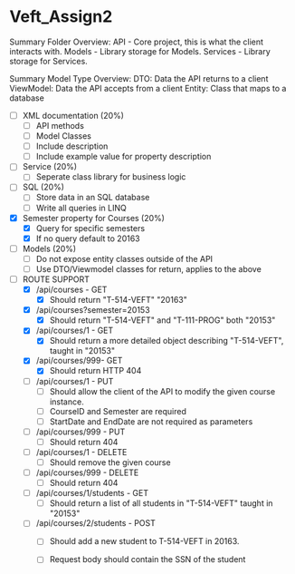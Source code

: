 # Veft_Assign2

Summary Folder Overview:
    API         - Core project, this is what the client interacts with.
    Models      - Library storage for Models.
    Services    - Library storage for Services.

Summary Model Type Overview:
    DTO:        Data the API returns to a client
    ViewModel:  Data the API accepts from a client
    Entity:     Class that maps to a database   

- [ ] XML documentation (20%)
    - [ ] API methods
    - [ ] Model Classes
    - [ ] Include description
    - [ ] Include example value for property description
- [ ] Service (20%)
    - [ ] Seperate class library for business logic
- [ ] SQL (20%)
    - [ ] Store data in an SQL database
    - [ ] Write all queries in LINQ
- [x] Semester property for Courses (20%)
    - [x] Query for specific semesters
    - [x] If no query default to 20163
- [ ] Models (20%)
    - [ ] Do not expose entity classes outside of the API
    - [ ] Use DTO/Viewmodel classes for return, applies to the above

- [ ] ROUTE SUPPORT
    - [x] /api/courses - GET
        - [x] Should return "T-514-VEFT" "20163"
    - [x] /api/courses?semester=20153
        - [x] Should return "T-514-VEFT" and "T-111-PROG" both "20153" 
    - [x] /api/courses/1 - GET
        - [x] Should return a more detailed object describing "T-514-VEFT", taught in "20153"
    - [x] /api/courses/999- GET
        - [x] Should return HTTP 404
    - [ ] /api/courses/1 - PUT
        - [ ] Should allow the client of the API to modify the given course instance.
        - [ ] CourseID and Semester are required
        - [ ] StartDate and EndDate are not required as parameters
    - [ ] /api/courses/999 - PUT
        - [ ] Should return 404
    - [ ] /api/courses/1 - DELETE
        - [ ] Should remove the given course
    - [ ] /api/courses/999 - DELETE
        - [ ] Should return 404
    - [ ] /api/courses/1/students - GET
        - [ ] Should return a list of all students in "T-514-VEFT" taught in "20153"
    - [ ] /api/courses/2/students - POST
        - [ ] Should add a new student to T-514-VEFT in 20163.
        - [ ] Request body should contain the SSN of the student 
     
